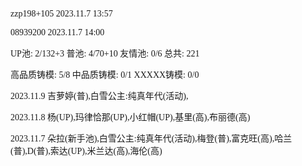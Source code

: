 <font face="Fira Code">

zzp198+105 2023.11.7 13:57

08939200 2023.11.7 14:00

UP池: 2/132+3  普池: 4/70+10  友情池: 0/6  总共: 221

高品质铸模: 5/8  中品质铸模: 0/1  XXXXX铸模: 0/0

2023.11.9 吉萝婷(普),白雪公主:纯真年代(活动),

2023.11.8 杨(UP),玛律恰那(UP),小红帽(UP),基里(高),布丽德(高)

2023.11.7 朵拉(新手池),白雪公主:纯真年代(活动),梅登(普),富克旺(高),哈兰(普),D(普),索达(UP),米兰达(高),海伦(高)

</font>
